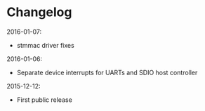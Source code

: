 
Changelog
====

2016-01-07:
* stmmac driver fixes

2016-01-06:
* Separate device interrupts for UARTs and SDIO host controller

2015-12-12:
* First public release
